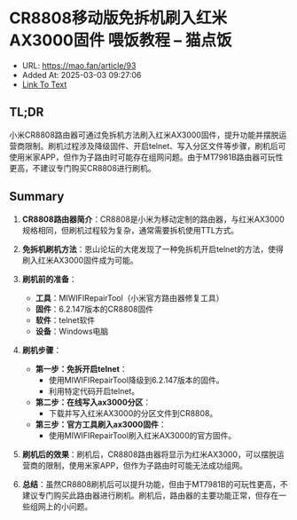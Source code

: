 # CR8808移动版免拆机刷入红米AX3000固件 喂饭教程 – 猫点饭
- URL: https://mao.fan/article/93
- Added At: 2025-03-03 09:27:06
- [Link To Text](2025-03-03-cr8808移动版免拆机刷入红米ax3000固件-喂饭教程-–-猫点饭_raw.md)

## TL;DR
小米CR8808路由器可通过免拆机方法刷入红米AX3000固件，提升功能并摆脱运营商限制。刷机过程涉及降级固件、开启telnet、写入分区文件等步骤，刷机后可使用米家APP，但作为子路由时可能存在组网问题。由于MT7981B路由器可玩性更高，不建议专门购买CR8808进行刷机。

## Summary
1. **CR8808路由器简介**：CR8808是小米为移动定制的路由器，与红米AX3000规格相同，但刷机过程较为复杂，通常需要拆机使用TTL方式。

2. **免拆机刷机方法**：恩山论坛的大佬发现了一种免拆机开启telnet的方法，使得刷入红米AX3000固件成为可能。

3. **刷机前的准备**：
   - **工具**：MIWIFIRepairTool（小米官方路由器修复工具）
   - **固件**：6.2.147版本的CR8808固件
   - **软件**：telnet软件
   - **设备**：Windows电脑

4. **刷机步骤**：
   - **第一步：免拆开启telnet**：
     - 使用MIWIFIRepairTool降级到6.2.147版本的固件。
     - 利用特定代码开启telnet。
   - **第二步：在线写入ax3000分区**：
     - 下载并写入红米AX3000的分区文件到CR8808。
   - **第三步：官方工具刷入ax3000固件**：
     - 使用MIWIFIRepairTool刷入红米AX3000的官方固件。

5. **刷机后的效果**：刷机后，CR8808路由器将显示为红米AX3000，可以摆脱运营商的限制，使用米家APP，但作为子路由时可能无法成功组网。

6. **总结**：虽然CR8808刷机后可以提升功能，但由于MT7981B的可玩性更高，不建议专门购买此路由器进行刷机。刷机后，路由器的主要功能正常，但存在一些组网上的小问题。
